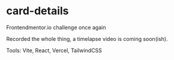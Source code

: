# card-details

Frontendmentor.io challenge once again 

Recorded the whole thing, a timelapse video is coming soon(ish).

Tools: Vite, React, Vercel, TailwindCSS
